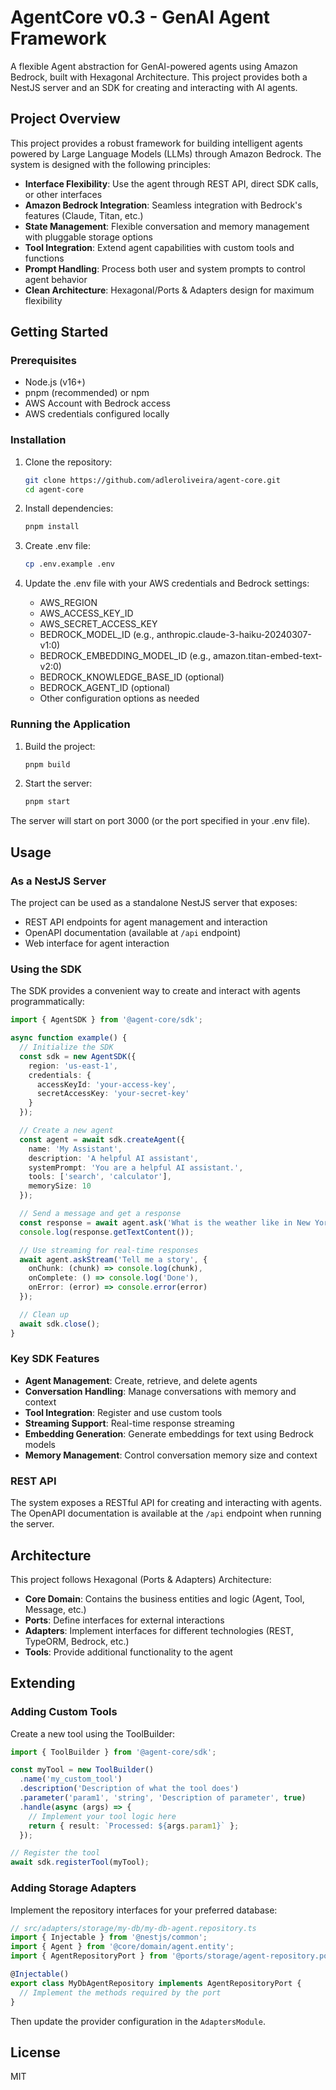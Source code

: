 # AgentCore v0.3 - GenAI Agent Framework

A flexible Agent abstraction for GenAI-powered agents using Amazon Bedrock, built with Hexagonal Architecture. This project provides both a NestJS server and an SDK for creating and interacting with AI agents.

## Project Overview

This project provides a robust framework for building intelligent agents powered by Large Language Models (LLMs) through Amazon Bedrock. The system is designed with the following principles:

- **Interface Flexibility**: Use the agent through REST API, direct SDK calls, or other interfaces
- **Amazon Bedrock Integration**: Seamless integration with Bedrock's features (Claude, Titan, etc.)
- **State Management**: Flexible conversation and memory management with pluggable storage options
- **Tool Integration**: Extend agent capabilities with custom tools and functions
- **Prompt Handling**: Process both user and system prompts to control agent behavior
- **Clean Architecture**: Hexagonal/Ports & Adapters design for maximum flexibility

## Getting Started

### Prerequisites

- Node.js (v16+)
- pnpm (recommended) or npm
- AWS Account with Bedrock access
- AWS credentials configured locally

### Installation

1. Clone the repository:
   ```bash
   git clone https://github.com/adleroliveira/agent-core.git
   cd agent-core
   ```

2. Install dependencies:
   ```bash
   pnpm install
   ```

3. Create .env file:
   ```bash
   cp .env.example .env
   ```

4. Update the .env file with your AWS credentials and Bedrock settings:
   - AWS_REGION
   - AWS_ACCESS_KEY_ID
   - AWS_SECRET_ACCESS_KEY
   - BEDROCK_MODEL_ID (e.g., anthropic.claude-3-haiku-20240307-v1:0)
   - BEDROCK_EMBEDDING_MODEL_ID (e.g., amazon.titan-embed-text-v2:0)
   - BEDROCK_KNOWLEDGE_BASE_ID (optional)
   - BEDROCK_AGENT_ID (optional)
   - Other configuration options as needed

### Running the Application

1. Build the project:
   ```bash
   pnpm build
   ```

2. Start the server:
   ```bash
   pnpm start
   ```

The server will start on port 3000 (or the port specified in your .env file).

## Usage

### As a NestJS Server

The project can be used as a standalone NestJS server that exposes:
- REST API endpoints for agent management and interaction
- OpenAPI documentation (available at `/api` endpoint)
- Web interface for agent interaction

### Using the SDK

The SDK provides a convenient way to create and interact with agents programmatically:

```typescript
import { AgentSDK } from '@agent-core/sdk';

async function example() {
  // Initialize the SDK
  const sdk = new AgentSDK({
    region: 'us-east-1',
    credentials: {
      accessKeyId: 'your-access-key',
      secretAccessKey: 'your-secret-key'
    }
  });

  // Create a new agent
  const agent = await sdk.createAgent({
    name: 'My Assistant',
    description: 'A helpful AI assistant',
    systemPrompt: 'You are a helpful AI assistant.',
    tools: ['search', 'calculator'],
    memorySize: 10
  });

  // Send a message and get a response
  const response = await agent.ask('What is the weather like in New York?');
  console.log(response.getTextContent());

  // Use streaming for real-time responses
  await agent.askStream('Tell me a story', {
    onChunk: (chunk) => console.log(chunk),
    onComplete: () => console.log('Done'),
    onError: (error) => console.error(error)
  });

  // Clean up
  await sdk.close();
}
```

### Key SDK Features

- **Agent Management**: Create, retrieve, and delete agents
- **Conversation Handling**: Manage conversations with memory and context
- **Tool Integration**: Register and use custom tools
- **Streaming Support**: Real-time response streaming
- **Embedding Generation**: Generate embeddings for text using Bedrock models
- **Memory Management**: Control conversation memory size and context

### REST API

The system exposes a RESTful API for creating and interacting with agents. The OpenAPI documentation is available at the `/api` endpoint when running the server.

## Architecture

This project follows Hexagonal (Ports & Adapters) Architecture:

- **Core Domain**: Contains the business entities and logic (Agent, Tool, Message, etc.)
- **Ports**: Define interfaces for external interactions
- **Adapters**: Implement interfaces for different technologies (REST, TypeORM, Bedrock, etc.)
- **Tools**: Provide additional functionality to the agent

## Extending

### Adding Custom Tools

Create a new tool using the ToolBuilder:

```typescript
import { ToolBuilder } from '@agent-core/sdk';

const myTool = new ToolBuilder()
  .name('my_custom_tool')
  .description('Description of what the tool does')
  .parameter('param1', 'string', 'Description of parameter', true)
  .handle(async (args) => {
    // Implement your tool logic here
    return { result: `Processed: ${args.param1}` };
  });

// Register the tool
await sdk.registerTool(myTool);
```

### Adding Storage Adapters

Implement the repository interfaces for your preferred database:

```typescript
// src/adapters/storage/my-db/my-db-agent.repository.ts
import { Injectable } from '@nestjs/common';
import { Agent } from '@core/domain/agent.entity';
import { AgentRepositoryPort } from '@ports/storage/agent-repository.port';

@Injectable()
export class MyDbAgentRepository implements AgentRepositoryPort {
  // Implement the methods required by the port
}
```

Then update the provider configuration in the `AdaptersModule`.

## License

MIT